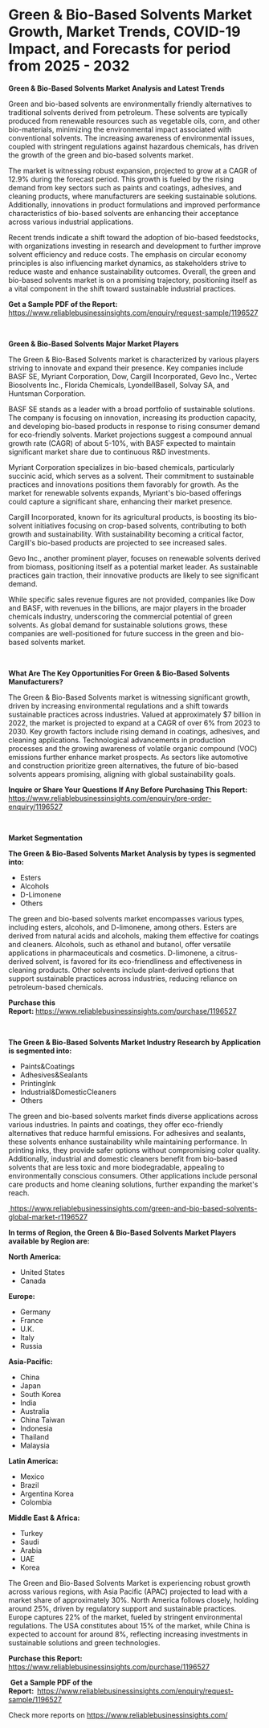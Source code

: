 <p><h1>Green & Bio-Based Solvents Market Growth, Market Trends, COVID-19 Impact, and Forecasts for period from 2025 - 2032</h1></p><p><strong>Green & Bio-Based Solvents Market Analysis and Latest Trends</strong></p>
<p><p>Green and bio-based solvents are environmentally friendly alternatives to traditional solvents derived from petroleum. These solvents are typically produced from renewable resources such as vegetable oils, corn, and other bio-materials, minimizing the environmental impact associated with conventional solvents. The increasing awareness of environmental issues, coupled with stringent regulations against hazardous chemicals, has driven the growth of the green and bio-based solvents market.</p><p>The market is witnessing robust expansion, projected to grow at a CAGR of 12.9% during the forecast period. This growth is fueled by the rising demand from key sectors such as paints and coatings, adhesives, and cleaning products, where manufacturers are seeking sustainable solutions. Additionally, innovations in product formulations and improved performance characteristics of bio-based solvents are enhancing their acceptance across various industrial applications.</p><p>Recent trends indicate a shift toward the adoption of bio-based feedstocks, with organizations investing in research and development to further improve solvent efficiency and reduce costs. The emphasis on circular economy principles is also influencing market dynamics, as stakeholders strive to reduce waste and enhance sustainability outcomes. Overall, the green and bio-based solvents market is on a promising trajectory, positioning itself as a vital component in the shift toward sustainable industrial practices.</p></p>
<p><strong>Get a Sample PDF of the Report:&nbsp;</strong> <a href="https://www.reliablebusinessinsights.com/enquiry/request-sample/1196527?utm_campaign=1581&utm_medium=2&utm_source=Github&utm_content=ia&utm_term=22032025&utm_id=green-bio-based-solvents">https://www.reliablebusinessinsights.com/enquiry/request-sample/1196527</a></p>
<p>&nbsp;</p>
<p><strong>Green & Bio-Based Solvents Major Market Players</strong></p>
<p><p>The Green & Bio-Based Solvents market is characterized by various players striving to innovate and expand their presence. Key companies include BASF SE, Myriant Corporation, Dow, Cargill Incorporated, Gevo Inc., Vertec Biosolvents Inc., Florida Chemicals, LyondellBasell, Solvay SA, and Huntsman Corporation.</p><p>BASF SE stands as a leader with a broad portfolio of sustainable solutions. The company is focusing on innovation, increasing its production capacity, and developing bio-based products in response to rising consumer demand for eco-friendly solvents. Market projections suggest a compound annual growth rate (CAGR) of about 5-10%, with BASF expected to maintain significant market share due to continuous R&D investments.</p><p>Myriant Corporation specializes in bio-based chemicals, particularly succinic acid, which serves as a solvent. Their commitment to sustainable practices and innovations positions them favorably for growth. As the market for renewable solvents expands, Myriant's bio-based offerings could capture a significant share, enhancing their market presence.</p><p>Cargill Incorporated, known for its agricultural products, is boosting its bio-solvent initiatives focusing on crop-based solvents, contributing to both growth and sustainability. With sustainability becoming a critical factor, Cargill's bio-based products are projected to see increased sales.</p><p>Gevo Inc., another prominent player, focuses on renewable solvents derived from biomass, positioning itself as a potential market leader. As sustainable practices gain traction, their innovative products are likely to see significant demand.</p><p>While specific sales revenue figures are not provided, companies like Dow and BASF, with revenues in the billions, are major players in the broader chemicals industry, underscoring the commercial potential of green solvents. As global demand for sustainable solutions grows, these companies are well-positioned for future success in the green and bio-based solvents market.</p></p>
<p>&nbsp;</p>
<p><strong>What Are The Key Opportunities For Green & Bio-Based Solvents Manufacturers?</strong></p>
<p><p>The Green & Bio-Based Solvents market is witnessing significant growth, driven by increasing environmental regulations and a shift towards sustainable practices across industries. Valued at approximately $7 billion in 2022, the market is projected to expand at a CAGR of over 6% from 2023 to 2030. Key growth factors include rising demand in coatings, adhesives, and cleaning applications. Technological advancements in production processes and the growing awareness of volatile organic compound (VOC) emissions further enhance market prospects. As sectors like automotive and construction prioritize green alternatives, the future of bio-based solvents appears promising, aligning with global sustainability goals.</p></p>
<p><strong>Inquire or Share Your Questions If Any Before Purchasing This Report:</strong> <a href="https://www.reliablebusinessinsights.com/enquiry/pre-order-enquiry/1196527?utm_campaign=1581&utm_medium=2&utm_source=Github&utm_content=ia&utm_term=22032025&utm_id=green-bio-based-solvents">https://www.reliablebusinessinsights.com/enquiry/pre-order-enquiry/1196527</a></p>
<p>&nbsp;</p>
<p><strong>Market Segmentation</strong></p>
<p><strong>The Green & Bio-Based Solvents Market Analysis by types is segmented into:</strong></p>
<p><ul><li>Esters</li><li>Alcohols</li><li>D-Limonene</li><li>Others</li></ul></p>
<p><p>The green and bio-based solvents market encompasses various types, including esters, alcohols, and D-limonene, among others. Esters are derived from natural acids and alcohols, making them effective for coatings and cleaners. Alcohols, such as ethanol and butanol, offer versatile applications in pharmaceuticals and cosmetics. D-limonene, a citrus-derived solvent, is favored for its eco-friendliness and effectiveness in cleaning products. Other solvents include plant-derived options that support sustainable practices across industries, reducing reliance on petroleum-based chemicals.</p></p>
<p><strong>Purchase this Report:&nbsp;</strong><a href="https://www.reliablebusinessinsights.com/purchase/1196527?utm_campaign=1581&utm_medium=2&utm_source=Github&utm_content=ia&utm_term=22032025&utm_id=green-bio-based-solvents">https://www.reliablebusinessinsights.com/purchase/1196527</a></p>
<p>&nbsp;</p>
<p><strong>The Green & Bio-Based Solvents Market Industry Research by Application is segmented into:</strong></p>
<p><ul><li>Paints&Coatings</li><li>Adhesives&Sealants</li><li>PrintingInk</li><li>Industrial&DomesticCleaners</li><li>Others</li></ul></p>
<p><p>The green and bio-based solvents market finds diverse applications across various industries. In paints and coatings, they offer eco-friendly alternatives that reduce harmful emissions. For adhesives and sealants, these solvents enhance sustainability while maintaining performance. In printing inks, they provide safer options without compromising color quality. Additionally, industrial and domestic cleaners benefit from bio-based solvents that are less toxic and more biodegradable, appealing to environmentally conscious consumers. Other applications include personal care products and home cleaning solutions, further expanding the market's reach.</p></p>
<p><a href="https://www.reliablebusinessinsights.com/green-and-bio-based-solvents-global-market-r1196527?utm_campaign=1581&utm_medium=2&utm_source=Github&utm_content=ia&utm_term=22032025&utm_id=green-bio-based-solvents">&nbsp;https://www.reliablebusinessinsights.com/green-and-bio-based-solvents-global-market-r1196527</a></p>
<p><strong>In terms of Region, the Green & Bio-Based Solvents Market Players available by Region are:</strong></p>
<p>
    <p> <strong> North America: </strong>
        <ul>
            <li>United States</li>
            <li>Canada</li>
        </ul>
        </p> 
    <p> <strong> Europe: </strong>
        <ul>
            <li>Germany</li>
            <li>France</li>
            <li>U.K.</li>
            <li>Italy</li>
            <li>Russia</li>
        </ul>
        </p> 
    <p> <strong> Asia-Pacific: </strong>
        <ul>
            <li>China</li>
            <li>Japan</li>
            <li>South Korea</li>
            <li>India</li>
            <li>Australia</li>
            <li>China Taiwan</li>
            <li>Indonesia</li>
            <li>Thailand</li>
            <li>Malaysia</li>
        </ul>
        </p> 
    <p> <strong> Latin America: </strong>
        <ul>
            <li>Mexico</li>
            <li>Brazil</li>
            <li>Argentina Korea</li>
            <li>Colombia</li>
        </ul>
        </p> 
    <p> <strong> Middle East & Africa: </strong>
        <ul>
            <li>Turkey</li>
            <li>Saudi</li>
            <li>Arabia</li>
            <li>UAE</li>
            <li>Korea</li>
        </ul>
    </p>
    </p>
<p><p>The Green and Bio-Based Solvents Market is experiencing robust growth across various regions, with Asia Pacific (APAC) projected to lead with a market share of approximately 30%. North America follows closely, holding around 25%, driven by regulatory support and sustainable practices. Europe captures 22% of the market, fueled by stringent environmental regulations. The USA constitutes about 15% of the market, while China is expected to account for around 8%, reflecting increasing investments in sustainable solutions and green technologies.</p></p>
<p><strong>Purchase this Report: </strong><a href="https://www.reliablebusinessinsights.com/purchase/1196527?utm_campaign=1581&utm_medium=2&utm_source=Github&utm_content=ia&utm_term=22032025&utm_id=green-bio-based-solvents">https://www.reliablebusinessinsights.com/purchase/1196527</a></p>
<p>&nbsp;<strong>Get a Sample PDF of the Report:&nbsp;&nbsp;</strong><a href="https://www.reliablebusinessinsights.com/enquiry/request-sample/1196527?utm_campaign=1581&utm_medium=2&utm_source=Github&utm_content=ia&utm_term=22032025&utm_id=green-bio-based-solvents">https://www.reliablebusinessinsights.com/enquiry/request-sample/1196527</a></p>
<p><strong></strong></p>
<p>Check more reports on <a href="https://www.reliablebusinessinsights.com/?utm_campaign=1581&utm_medium=2&utm_source=Github&utm_content=ia&utm_term=22032025&utm_id=green-bio-based-solvents">https://www.reliablebusinessinsights.com/</a></p>